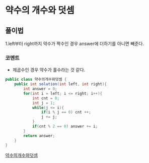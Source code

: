 # 약수의 개수와 덧셈

## 풀이법
1.left부터 right까지 약수가 짝수인 경우 answer에 더하기를 아니면 빼준다.

### 코멘트
- 제곱수인 경우 약수가 홀수라는 것 같다.
```java
public class 약수의개수와덧셈 {
    public int solution(int left, int right){
        int answer = 0;
        for(int i = left; i <= right; i++){
            int cnt = 0;
            int j = 1;
            while(j <= i){
                if(i % j == 0) cnt ++;
                j += j;
            }
            if(cnt % 2 == 0) answer += i;
        }
        return answer;
    }
}
```
[약수의개수와덧셈](https://programmers.co.kr/learn/courses/30/lessons/778840)